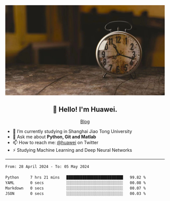 <div align="center">
  <a href="https://github.com/JHW5981">
    <img src="./assets/background.jpg">
  </a>
</div>

<h2 align="center">👋 Hello! I'm Huawei.</h2>
<p align="center">
  <a href="https://blog.csdn.net/Edward__J?spm=1000.2115.3001.5343">Blog</a>
</p>


- 🔭 I’m currently studying in Shanghai Jiao Tong University
- 💬 Ask me about **Python, Git and Matlab**
- 📫 How to reach me: [@huawei](https://twitter.com/yoohuaff) on Twitter
- ⚡ Studying Machine Learning and Deep Neural Networks

-------

<!--START_SECTION:waka-->

```txt
From: 28 April 2024 - To: 05 May 2024

Python     7 hrs 21 mins   █████████████████████████   99.82 %
YAML       0 secs          ░░░░░░░░░░░░░░░░░░░░░░░░░   00.08 %
Markdown   0 secs          ░░░░░░░░░░░░░░░░░░░░░░░░░   00.07 %
JSON       0 secs          ░░░░░░░░░░░░░░░░░░░░░░░░░   00.03 %
```

<!--END_SECTION:waka-->
